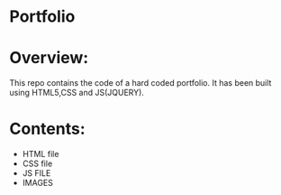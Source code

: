 # Portfolio

# Overview:

This repo contains the code of a hard coded portfolio. It has been built using HTML5,CSS and JS(JQUERY).

# Contents:

* HTML file
* CSS file
* JS FILE
* IMAGES



